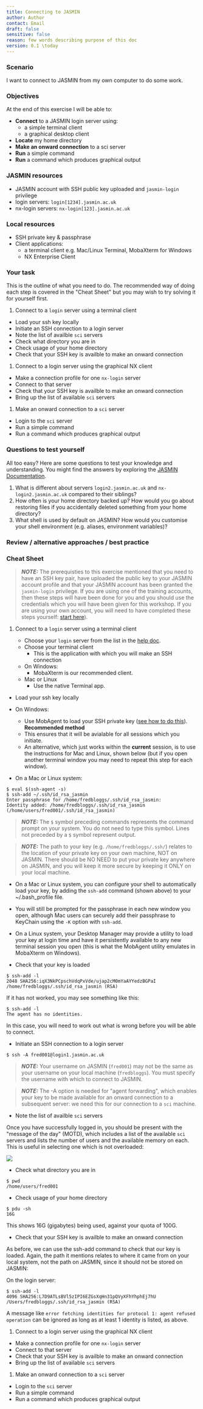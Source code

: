 ```yaml
---
title: Connecting to JASMIN
author: Author
contact: Email
draft: false
sensitive: false
reason: few words describing purpose of this doc
version: 0.1 \today
---
```


### Scenario

I want to connect to JASMIN from my own computer to do some work.

### Objectives

At the end of this exercise I will be able to:

 * **Connect** to a JASMIN login server using:
   * a simple terminal client
   * a graphical desktop client
 * **Locate** my home directory
 * **Make an onward connection** to a sci server
 * **Run** a simple command
 * **Run** a command which produces graphical output

### JASMIN resources
 * JASMIN account with SSH public key uploaded and `jasmin-login` privilege
 * login servers: `login[1234].jasmin.ac.uk`
 * nx-login servers: `nx-login[123].jasmin.ac.uk`

### Local resources
 * SSH private key & passphrase
 * Client applications:
   * a terminal client e.g. Mac/Linux Terminal, MobaXterm for Windows
   * NX Enterprise Client

### Your task

This is the outline of what you need to do. The recommended way of doing each step is covered in the "Cheat Sheet" but you may wish to try solving it for yourself first.

1. Connect to a `login` server using a terminal client
  * Load your ssh key locally
  * Initiate an SSH connection to a login server
  * Note the list of availble `sci` servers 
  * Check what directory you are in
  * Check usage of your home directory
  * Check that your SSH key is availble to make an onward connection
1. Connect to a login server using the graphical NX client
  * Make a connection profile for one `nx-login` server
  * Connect to that server
  * Check that your SSH key is availble to make an onward connection
  * Bring up the list of available `sci` servers
1. Make an onward connection to a `sci` server
  * Login to the `sci` server
  * Run a simple command
  * Run a command which produces graphical output

### Questions to test yourself

All too easy? Here are some questions to test your knowledge and understanding. You might find the answers by exploring the [JASMIN Documentation](https://help.jasmin.ac.uk).

1. What is different about servers `login2.jasmin.ac.uk` and `nx-login2.jasmin.ac.uk` compared to their siblings?
2. How often is your home directory backed up? How would you go about restoring files if you accidentally deleted something from your home directory?
3. What shell is used by default on JASMIN? How would you customise your shell environment (e.g. aliases, environment variables)?

### Review / alternative approaches / best practice



### Cheat Sheet

> **_NOTE:_**  The prerequisties to this exercise mentioned that you need to have an SSH key pair, have uploaded the public key to your JASMIN account profile and that your JASMIN account has been granted the `jasmin-login` privilege. If you are using one of the training accounts, then these steps will have been done for you and you should use the credentials which you will have been given for this workshop.
If you are using your own account, you will need to have completed these steps yourself: [start here](https://help.jasmin.ac.uk/article/185-generate-ssh-key-pair)).

1. Connect to a `login` server using a terminal client

   * Choose your `login` server from the list in the [help doc](https://help.jasmin.ac.uk/article/191-login-servers).
   * Choose your terminal client
      * This is the application with which you will make an SSH connection
   * On Windows:
      * MobaXterm is our recommended client.
   * Mac or Linux
      * Use the native Terminal app.

  * Load your ssh key locally
   * On Windows:
      * Use MobAgent to load your SSH private key ([see how to do this](https://help.jasmin.ac.uk/article/4832-mobaxterm)).  **Recommended method**
      * This ensures that it will be avialable for all sessions which you initiate.
      * An alternative, which just works within the **current** session, is to use the instructions for Mac and Linux, shown below (but if you open another terminal window you may need to repeat this step for each window).

   * On a Mac or Linux system:

```
$ eval $(ssh-agent -s)
$ ssh-add ~/.ssh/id_rsa_jasmin
Enter passphrase for /home/fredbloggs/.ssh/id_rsa_jasmin:
Identity added: /home/fredbloggs/.ssh/id_rsa_jasmin (/home/users/fred001/.ssh/id_rsa_jasmin)
```

> **_NOTE:_**  The `$` symbol preceding commands represents the command prompt on your system. You do not need to type this symbol. Lines not preceded by a `$` symbol represent output.

> **_NOTE:_**  The path to your key (e.g. `/home/fredbloggs/.ssh/`) relates to the location of your private key on your own machine, NOT on JASMIN. There should be NO NEED to put your private key anywhere on JASMIN, and you will keep it more secure by keeping it ONLY on your local machine.


   * On a Mac or Linux system, you can configure your shell to automatically load your key, by adding the `ssh-add` command (shown above) to your ~/.bash_profile file.
   * You will still be prompted for the passphrase in each new window you open, although Mac users can securely add their passphrase to KeyChain using the `-K` option with `ssh-add`.
   * On a Linux system, your Desktop Manager may provide a utility to load your key at login time and have it persistently available to any new terminal session you open (this is what the MobAgent utility emulates in MobaXterm on Windows).

  * Check that your key is loaded
```
$ ssh-add -l
2048 SHA256:iqX3NkPCpschVdqPxVde/ujap2cM0mYaAYYedzBGPaI /home/fredbloggs/.ssh/id_rsa_jasmin (RSA)
```
If it has not worked, you may see something like this:
```
$ ssh-add -l
The agent has no identities.
```
In this case, you will need to work out what is wrong before you will be able to connect.

  * Initiate an SSH connection to a login server

```
$ ssh -A fred001@login1.jasmin.ac.uk
```
> **_NOTE:_**  Your username on JASMIN (`fred001`) may not be the same as your username on your local machine (`fredbloggs`). You must specify the username with which to connect to JASMIN.

> **_NOTE:_**  The -A option is needed for "agent forwarding", which enables your key to be made available for an onward connection to a subsequent server: we need this for our connection to a `sci` machine.

  * Note the list of availble `sci` servers

Once you have successfully logged in, you should be present with the "message of the day" (MOTD), which includes a list of the available `sci` servers and lists the number of users and the available memory on each. This is useful in selecting one which is not overloaded: 

![](https://d33v4339jhl8k0.cloudfront.net/docs/assets/564b4bd3c697910ae05f445c/images/5fc92e11de1bfa158fb55239/file-dKz1hO4aLb.png)

  * Check what directory you are in
```
$ pwd
/home/users/fred001
```
  * Check usage of your home directory
```
$ pdu -sh 
16G
```
This shows 16G (gigabytes) being used, against your quota of 100G.

  * Check that your SSH key is availble to make an onward connection

As before, we can use the ssh-add command to check that our key is loaded. Again, the path it mentions relates to where it came from on your local system, not the path on JASMIN, since it should not be stored on JASMIN: 

On the login server:

```
$ ssh-add -l
4096 SHA256:L7D9ATLsBVl5zIPI6EZGsXqHn31pQVyXFhYhphEj7hU /Users/fredbloggs/.ssh/id_rsa_jasmin (RSA)
```
A message like `error fetching identities for protocol 1: agent refused operation` can be ignored as long as at least 1 identity is listed, as above.

1. Connect to a login server using the graphical NX client
  * Make a connection profile for one `nx-login` server
  * Connect to that server
  * Check that your SSH key is availble to make an onward connection
  * Bring up the list of available `sci` servers
1. Make an onward connection to a `sci` server
  * Login to the `sci` server
  * Run a simple command
  * Run a command which produces graphical output

